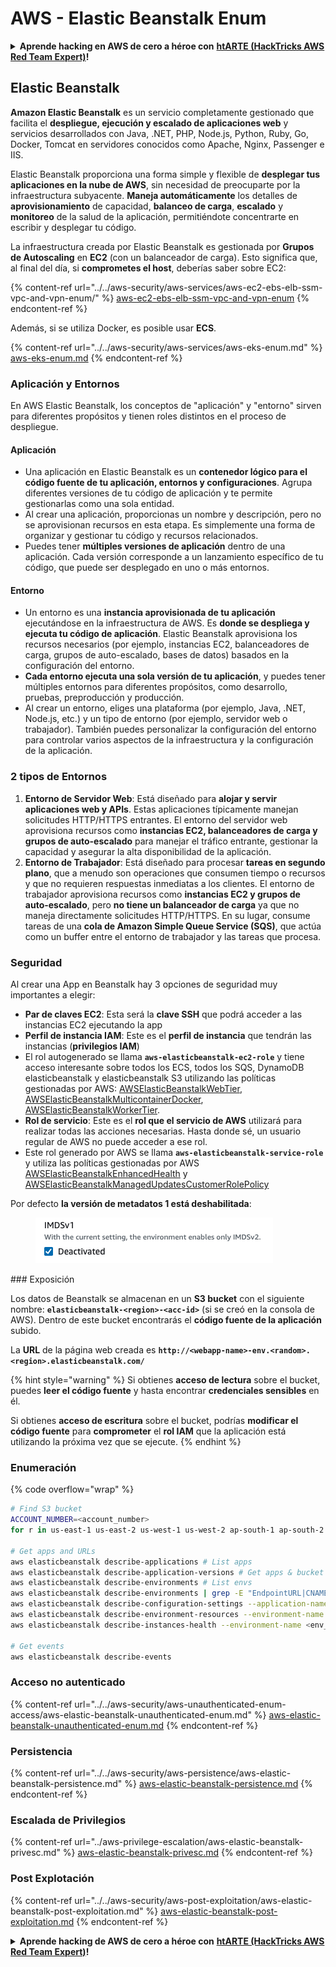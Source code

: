# AWS - Elastic Beanstalk Enum

<details>

<summary><strong>Aprende hacking en AWS de cero a héroe con</strong> <a href="https://training.hacktricks.xyz/courses/arte"><strong>htARTE (HackTricks AWS Red Team Expert)</strong></a><strong>!</strong></summary>

Otras formas de apoyar a HackTricks:

* Si quieres ver a tu **empresa anunciada en HackTricks** o **descargar HackTricks en PDF**, consulta los [**PLANES DE SUSCRIPCIÓN**](https://github.com/sponsors/carlospolop)!
* Consigue el [**merchandising oficial de PEASS & HackTricks**](https://peass.creator-spring.com)
* Descubre [**La Familia PEASS**](https://opensea.io/collection/the-peass-family), nuestra colección de [**NFTs**](https://opensea.io/collection/the-peass-family) exclusivos
* **Únete al** 💬 [**grupo de Discord**](https://discord.gg/hRep4RUj7f) o al [**grupo de telegram**](https://t.me/peass) o **sígueme** en **Twitter** 🐦 [**@carlospolopm**](https://twitter.com/carlospolopm)**.**
* **Comparte tus trucos de hacking enviando PRs a los repositorios de GitHub** [**HackTricks**](https://github.com/carlospolop/hacktricks) y [**HackTricks Cloud**](https://github.com/carlospolop/hacktricks-cloud).

</details>

## Elastic Beanstalk

**Amazon Elastic Beanstalk** es un servicio completamente gestionado que facilita el **despliegue, ejecución y escalado de aplicaciones web** y servicios desarrollados con Java, .NET, PHP, Node.js, Python, Ruby, Go, Docker, Tomcat en servidores conocidos como Apache, Nginx, Passenger e IIS.

Elastic Beanstalk proporciona una forma simple y flexible de **desplegar tus aplicaciones en la nube de AWS**, sin necesidad de preocuparte por la infraestructura subyacente. **Maneja automáticamente** los detalles de **aprovisionamiento** de capacidad, **balanceo de carga**, **escalado** y **monitoreo** de la salud de la aplicación, permitiéndote concentrarte en escribir y desplegar tu código.

La infraestructura creada por Elastic Beanstalk es gestionada por **Grupos de Autoscaling** en **EC2** (con un balanceador de carga). Esto significa que, al final del día, si **comprometes el host**, deberías saber sobre EC2:

{% content-ref url="../../aws-security/aws-services/aws-ec2-ebs-elb-ssm-vpc-and-vpn-enum/" %}
[aws-ec2-ebs-elb-ssm-vpc-and-vpn-enum](../../aws-security/aws-services/aws-ec2-ebs-elb-ssm-vpc-and-vpn-enum/)
{% endcontent-ref %}

Además, si se utiliza Docker, es posible usar **ECS**.

{% content-ref url="../../aws-security/aws-services/aws-eks-enum.md" %}
[aws-eks-enum.md](../../aws-security/aws-services/aws-eks-enum.md)
{% endcontent-ref %}

### Aplicación y Entornos

En AWS Elastic Beanstalk, los conceptos de "aplicación" y "entorno" sirven para diferentes propósitos y tienen roles distintos en el proceso de despliegue.

#### Aplicación

* Una aplicación en Elastic Beanstalk es un **contenedor lógico para el código fuente de tu aplicación, entornos y configuraciones**. Agrupa diferentes versiones de tu código de aplicación y te permite gestionarlas como una sola entidad.
* Al crear una aplicación, proporcionas un nombre y descripción, pero no se aprovisionan recursos en esta etapa. Es simplemente una forma de organizar y gestionar tu código y recursos relacionados.
* Puedes tener **múltiples versiones de aplicación** dentro de una aplicación. Cada versión corresponde a un lanzamiento específico de tu código, que puede ser desplegado en uno o más entornos.

#### Entorno

* Un entorno es una **instancia aprovisionada de tu aplicación** ejecutándose en la infraestructura de AWS. Es **donde se despliega y ejecuta tu código de aplicación**. Elastic Beanstalk aprovisiona los recursos necesarios (por ejemplo, instancias EC2, balanceadores de carga, grupos de auto-escalado, bases de datos) basados en la configuración del entorno.
* **Cada entorno ejecuta una sola versión de tu aplicación**, y puedes tener múltiples entornos para diferentes propósitos, como desarrollo, pruebas, preproducción y producción.
* Al crear un entorno, eliges una plataforma (por ejemplo, Java, .NET, Node.js, etc.) y un tipo de entorno (por ejemplo, servidor web o trabajador). También puedes personalizar la configuración del entorno para controlar varios aspectos de la infraestructura y la configuración de la aplicación.

### 2 tipos de Entornos

1. **Entorno de Servidor Web**: Está diseñado para **alojar y servir aplicaciones web y APIs**. Estas aplicaciones típicamente manejan solicitudes HTTP/HTTPS entrantes. El entorno del servidor web aprovisiona recursos como **instancias EC2, balanceadores de carga y grupos de auto-escalado** para manejar el tráfico entrante, gestionar la capacidad y asegurar la alta disponibilidad de la aplicación.
2. **Entorno de Trabajador**: Está diseñado para procesar **tareas en segundo plano**, que a menudo son operaciones que consumen tiempo o recursos y que no requieren respuestas inmediatas a los clientes. El entorno de trabajador aprovisiona recursos como **instancias EC2 y grupos de auto-escalado**, pero **no tiene un balanceador de carga** ya que no maneja directamente solicitudes HTTP/HTTPS. En su lugar, consume tareas de una **cola de Amazon Simple Queue Service (SQS)**, que actúa como un buffer entre el entorno de trabajador y las tareas que procesa.

### Seguridad

Al crear una App en Beanstalk hay 3 opciones de seguridad muy importantes a elegir:

* **Par de claves EC2**: Esta será la **clave SSH** que podrá acceder a las instancias EC2 ejecutando la app
* **Perfil de instancia IAM**: Este es el **perfil de instancia** que tendrán las instancias (**privilegios IAM**)
* El rol autogenerado se llama **`aws-elasticbeanstalk-ec2-role`** y tiene acceso interesante sobre todos los ECS, todos los SQS, DynamoDB elasticbeanstalk y elasticbeanstalk S3 utilizando las políticas gestionadas por AWS: [AWSElasticBeanstalkWebTier](https://us-east-1.console.aws.amazon.com/iam/home#/policies/arn:aws:iam::aws:policy/AWSElasticBeanstalkWebTier), [AWSElasticBeanstalkMulticontainerDocker](https://us-east-1.console.aws.amazon.com/iam/home#/policies/arn:aws:iam::aws:policy/AWSElasticBeanstalkMulticontainerDocker), [AWSElasticBeanstalkWorkerTier](https://us-east-1.console.aws.amazon.com/iam/home#/policies/arn:aws:iam::aws:policy/AWSElasticBeanstalkWorkerTier).
* **Rol de servicio**: Este es el **rol que el servicio de AWS** utilizará para realizar todas las acciones necesarias. Hasta donde sé, un usuario regular de AWS no puede acceder a ese rol.
* Este rol generado por AWS se llama **`aws-elasticbeanstalk-service-role`** y utiliza las políticas gestionadas por AWS [AWSElasticBeanstalkEnhancedHealth](https://us-east-1.console.aws.amazon.com/iam/home#/policies/arn:aws:iam::aws:policy/service-role/AWSElasticBeanstalkEnhancedHealth) y [AWSElasticBeanstalkManagedUpdatesCustomerRolePolicy](https://us-east-1.console.aws.amazon.com/iamv2/home?region=us-east-1#/roles/details/aws-elasticbeanstalk-service-role?section=permissions)

Por defecto **la versión de metadatos 1 está deshabilitada**:

<figure><img src="../../../.gitbook/assets/image (18) (1) (2).png" alt=""><figcaption></figcaption></figure>
### Exposición

Los datos de Beanstalk se almacenan en un **S3 bucket** con el siguiente nombre: **`elasticbeanstalk-<region>-<acc-id>`** (si se creó en la consola de AWS). Dentro de este bucket encontrarás el **código fuente de la aplicación** subido.

La **URL** de la página web creada es **`http://<webapp-name>-env.<random>.<region>.elasticbeanstalk.com/`**

{% hint style="warning" %}
Si obtienes **acceso de lectura** sobre el bucket, puedes **leer el código fuente** y hasta encontrar **credenciales sensibles** en él.

Si obtienes **acceso de escritura** sobre el bucket, podrías **modificar el código fuente** para **comprometer** el **rol IAM** que la aplicación está utilizando la próxima vez que se ejecute.
{% endhint %}

### Enumeración

{% code overflow="wrap" %}
```bash
# Find S3 bucket
ACCOUNT_NUMBER=<account_number>
for r in us-east-1 us-east-2 us-west-1 us-west-2 ap-south-1 ap-south-2 ap-northeast-1 ap-northeast-2 ap-northeast-3 ap-southeast-1 ap-southeast-2 ap-southeast-3 ca-central-1 eu-central-1 eu-central-2 eu-west-1 eu-west-2 eu-west-3 eu-north-1 sa-east-1 af-south-1 ap-east-1 eu-south-1 eu-south-2 me-south-1 me-central-1; do aws s3 ls elasticbeanstalk-$r-$ACCOUNT_NUMBER 2>/dev/null && echo "Found in: elasticbeanstalk-$r-$ACCOUNT_NUMBER"; done

# Get apps and URLs
aws elasticbeanstalk describe-applications # List apps
aws elasticbeanstalk describe-application-versions # Get apps & bucket name with source code
aws elasticbeanstalk describe-environments # List envs
aws elasticbeanstalk describe-environments | grep -E "EndpointURL|CNAME"
aws elasticbeanstalk describe-configuration-settings --application-name <app_name> --environment-name <env_name>
aws elasticbeanstalk describe-environment-resources --environment-name <env_name> # Get env info such as SQS used queues
aws elasticbeanstalk describe-instances-health --environment-name <env_name> # Get the instances of an environment

# Get events
aws elasticbeanstalk describe-events
```
### Acceso no autenticado

{% content-ref url="../../aws-security/aws-unauthenticated-enum-access/aws-elastic-beanstalk-unauthenticated-enum.md" %}
[aws-elastic-beanstalk-unauthenticated-enum.md](../../aws-security/aws-unauthenticated-enum-access/aws-elastic-beanstalk-unauthenticated-enum.md)
{% endcontent-ref %}

### Persistencia

{% content-ref url="../../aws-security/aws-persistence/aws-elastic-beanstalk-persistence.md" %}
[aws-elastic-beanstalk-persistence.md](../../aws-security/aws-persistence/aws-elastic-beanstalk-persistence.md)
{% endcontent-ref %}

### Escalada de Privilegios

{% content-ref url="../aws-privilege-escalation/aws-elastic-beanstalk-privesc.md" %}
[aws-elastic-beanstalk-privesc.md](../aws-privilege-escalation/aws-elastic-beanstalk-privesc.md)
{% endcontent-ref %}

### Post Explotación

{% content-ref url="../../aws-security/aws-post-exploitation/aws-elastic-beanstalk-post-exploitation.md" %}
[aws-elastic-beanstalk-post-exploitation.md](../../aws-security/aws-post-exploitation/aws-elastic-beanstalk-post-exploitation.md)
{% endcontent-ref %}

<details>

<summary><strong>Aprende hacking de AWS de cero a héroe con</strong> <a href="https://training.hacktricks.xyz/courses/arte"><strong>htARTE (HackTricks AWS Red Team Expert)</strong></a><strong>!</strong></summary>

Otras formas de apoyar a HackTricks:

* Si quieres ver a tu **empresa anunciada en HackTricks** o **descargar HackTricks en PDF**, consulta los [**PLANES DE SUSCRIPCIÓN**](https://github.com/sponsors/carlospolop)!
* Consigue el [**merchandising oficial de PEASS & HackTricks**](https://peass.creator-spring.com)
* Descubre [**La Familia PEASS**](https://opensea.io/collection/the-peass-family), nuestra colección de [**NFTs**](https://opensea.io/collection/the-peass-family) exclusivos
* **Únete al** 💬 [**grupo de Discord**](https://discord.gg/hRep4RUj7f) o al [**grupo de telegram**](https://t.me/peass) o **sígueme** en **Twitter** 🐦 [**@carlospolopm**](https://twitter.com/carlospolopm)**.**
* **Comparte tus trucos de hacking enviando PRs a los repositorios de GitHub** [**HackTricks**](https://github.com/carlospolop/hacktricks) y [**HackTricks Cloud**](https://github.com/carlospolop/hacktricks-cloud).

</details>
